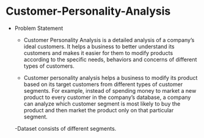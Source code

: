 # Customer-Personality-Analysis

- Problem Statement

  - Customer Personality Analysis is a detailed analysis of a company’s ideal customers. It helps a business to better understand its customers and makes it easier for them to modify products according to the specific needs, behaviors and concerns of different types of customers.

  - Customer personality analysis helps a business to modify its product based on its target customers from different types of customer segments. For example, instead of spending money to market a new product to every customer in the company’s database, a company can analyze which customer segment is most likely to buy the product and then market the product only on that particular segment.

  -Dataset consists of different segments.
